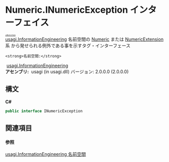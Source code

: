 # Numeric.INumericException インターフェイス

<div style="font-size:30%"><a href="https://github.com/usagi/usagi.cs/blob/master/docs/Home.md">≪Back to Home</a></div><a href="N_usagi_InformationEngineering.md">usagi.InformationEngineering</a> 名前空間の <a href="T_usagi_InformationEngineering_Numeric.md">Numeric</a> または <a href="T_usagi_InformationEngineering_Extension_NumericExtension.md">NumericExtension</a> 系 から発せられる例外である事を示すタグ・インターフェース


    <strong>名前空間:</strong>
&nbsp;<a href="N_usagi_InformationEngineering.md">usagi.InformationEngineering</a><br /><strong>アセンブリ:</strong>
&nbsp;usagi (in usagi.dll) バージョン: 2.0.0.0 (2.0.0.0)

## 構文

**C#**<br />
``` C#
public interface INumericException
```


## 関連項目


#### 参照
<a href="N_usagi_InformationEngineering.md">usagi.InformationEngineering 名前空間</a><br />
